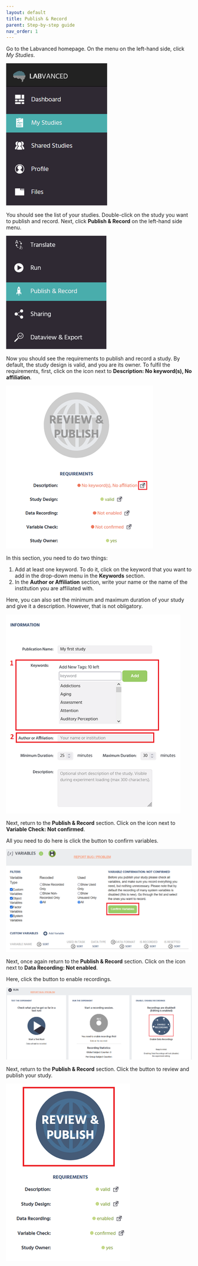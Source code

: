 ```yaml
---
layout: default
title: Publish & Record
parent: Step-by-step guide
nav_order: 1
---
```


Go to the Labvanced homepage. On the menu on the left-hand side, click *My Studies*.

![](../../assets/images/1001.png)

You should see the list of your studies. Double-click on the study you want to publish and record. Next, click **Publish & Record** on the left-hand side menu.

![](../../assets/images/3.png)

Now you should see the requirements to publish and record a study. By default, the study design is valid, and you are its owner. To fulfil the requirements, first, click on the icon next to **Description: No keyword(s), No affiliation**.

![](../../assets/images/43.png)

In this section, you need to do two things:
1. Add at least one keyword. To do it, click on the keyword that you want to add in the drop-down menu in the **Keywords** section.
2. In the **Author or Affiliation** section, write your name or the name of the institution you are affiliated with.

Here, you can also set the minimum and maximum duration of your study and give it a description. However, that is not obligatory.

![](../../assets/images/51515.png)

Next, return to the **Publish & Record** section. Click on the icon next to **Variable Check: Not confirmed**.

All you need to do here is click the button to confirm variables.

![](../../assets/images/77.png)

Next, once again return to the **Publish & Record** section. Click on the icon next to **Data Recording: Not enabled**.

Here, click the button to enable recordings. 

![](../../assets/images/333.png)

Next, return to the **Publish & Record** section. Click the button to review and publish your study.

![](../../assets/images/111.png)